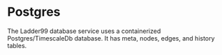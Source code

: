 # Postgres

The Ladder99 database service uses a containerized Postgres/TimescaleDb database. It has meta, nodes, edges, and history tables.

